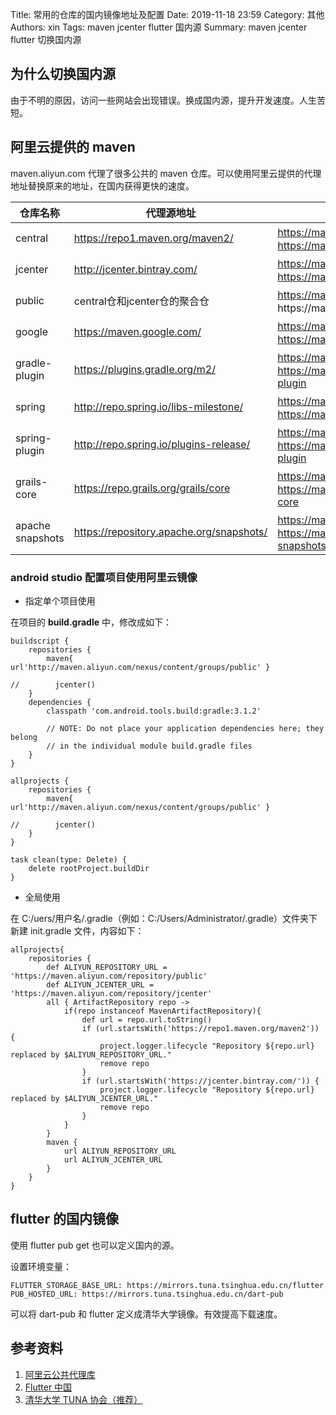 Title: 常用的仓库的国内镜像地址及配置
Date: 2019-11-18 23:59
Category: 其他
Authors: xin
Tags: maven jcenter flutter 国内源
Summary: maven jcenter flutter 切换国内源

## 为什么切换国内源

由于不明的原因，访问一些网站会出现错误。换成国内源，提升开发速度。人生苦短。

## 阿里云提供的 maven

maven.aliyun.com 代理了很多公共的 maven 仓库。可以使用阿里云提供的代理地址替换原来的地址，在国内获得更快的速度。

| 仓库名称 | 代理源地址                      | 使用地址                                                                                                   |
| -------- | ------------------------------- | ---------------------------------------------------------------------------------------------------------- |
| central  | https://repo1.maven.org/maven2/ | https://maven.aliyun.com/repository/central 或 https://maven.aliyun.com/nexus/content/repositories/central |
jcenter | 	http://jcenter.bintray.com/	 | https://maven.aliyun.com/repository/jcenter 或 https://maven.aliyun.com/nexus/content/repositories/jcenter| 
public |	central仓和jcenter仓的聚合仓 | https://maven.aliyun.com/repository/public 或https://maven.aliyun.com/nexus/content/groups/public |
google| https://maven.google.com/ | https://maven.aliyun.com/repository/google 或 https://maven.aliyun.com/nexus/content/repositories/google |
gradle-plugin | https://plugins.gradle.org/m2/ | https://maven.aliyun.com/repository/gradle-plugin 或 https://maven.aliyun.com/nexus/content/repositories/gradle-plugin |
spring | http://repo.spring.io/libs-milestone/ | https://maven.aliyun.com/repository/spring 或 https://maven.aliyun.com/nexus/content/repositories/spring |
spring-plugin | http://repo.spring.io/plugins-release/ | https://maven.aliyun.com/repository/spring-plugin 或 https://maven.aliyun.com/nexus/content/repositories/spring-plugin |
grails-core | https://repo.grails.org/grails/core | https://maven.aliyun.com/repository/grails-core 或 https://maven.aliyun.com/nexus/content/repositories/grails-core |
apache snapshots | https://repository.apache.org/snapshots/ | https://maven.aliyun.com/repository/apache-snapshots 或 https://maven.aliyun.com/nexus/content/repositories/apache-snapshots |

### android studio 配置项目使用阿里云镜像

* 指定单个项目使用

在项目的 **build.gradle** 中，修改成如下：

    buildscript {
        repositories {
            maven{ url'http://maven.aliyun.com/nexus/content/groups/public' }
        
    //        jcenter()
        }
        dependencies {
            classpath 'com.android.tools.build:gradle:3.1.2'
    
            // NOTE: Do not place your application dependencies here; they belong
            // in the individual module build.gradle files
        }
    }
    
    allprojects {
        repositories {
            maven{ url'http://maven.aliyun.com/nexus/content/groups/public' }
        
    //        jcenter()
        }
    }
    
    task clean(type: Delete) {
        delete rootProject.buildDir
    }

* 全局使用
  
在 C:/uers/用户名/.gradle（例如：C:/Users/Administrator/.gradle）文件夹下新建 init.gradle 文件，内容如下：

    allprojects{
        repositories {
            def ALIYUN_REPOSITORY_URL = 'https://maven.aliyun.com/repository/public'
            def ALIYUN_JCENTER_URL = 'https://maven.aliyun.com/repository/jcenter'
            all { ArtifactRepository repo ->
                if(repo instanceof MavenArtifactRepository){
                    def url = repo.url.toString()
                    if (url.startsWith('https://repo1.maven.org/maven2')) {
                        project.logger.lifecycle "Repository ${repo.url} replaced by $ALIYUN_REPOSITORY_URL."
                        remove repo
                    }
                    if (url.startsWith('https://jcenter.bintray.com/')) {
                        project.logger.lifecycle "Repository ${repo.url} replaced by $ALIYUN_JCENTER_URL."
                        remove repo
                    }
                }
            }
            maven {
                url ALIYUN_REPOSITORY_URL
                url ALIYUN_JCENTER_URL
            }
        }
    }

## flutter 的国内镜像

使用 flutter pub get 也可以定义国内的源。

设置环境变量：

    FLUTTER_STORAGE_BASE_URL: https://mirrors.tuna.tsinghua.edu.cn/flutter
    PUB_HOSTED_URL: https://mirrors.tuna.tsinghua.edu.cn/dart-pub

可以将 dart-pub 和 flutter 定义成清华大学镜像。有效提高下载速度。

## 参考资料

1. [阿里云公共代理库](https://help.aliyun.com/document_detail/102512.html?spm=a2c40.aliyun_maven_repo.0.0.361830549jTnxB)
2. [Flutter 中国](https://flutter.cn/)
3. [清华大学 TUNA 协会（推荐）](https://mirrors.tuna.tsinghua.edu.cn/)